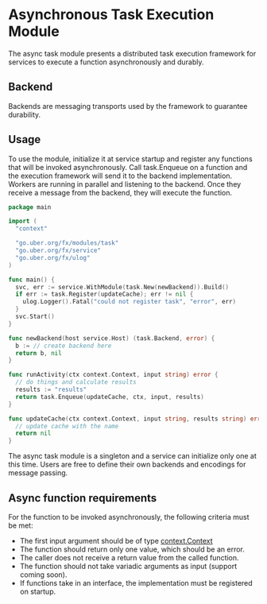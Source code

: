 # Asynchronous Task Execution Module

The async task module presents a distributed task execution framework
for services to execute a function asynchronously and durably.

## Backend

Backends are messaging transports used by the framework to guarantee durability.

## Usage

To use the module, initialize it at service startup and register any functions
that will be invoked asynchronously. Call task.Enqueue on a function and the
execution framework will send it to the backend implementation. Workers are
running in parallel and listening to the backend. Once they receive a message
from the backend, they will execute the function.

```go
package main

import (
  "context"

  "go.uber.org/fx/modules/task"
  "go.uber.org/fx/service"
  "go.uber.org/fx/ulog"
)

func main() {
  svc, err := service.WithModule(task.New(newBackend)).Build()
  if err := task.Register(updateCache); err != nil {
    ulog.Logger().Fatal("could not register task", "error", err)
  }
  svc.Start()
}

func newBackend(host service.Host) (task.Backend, error) {
  b := // create backend here
  return b, nil
}

func runActivity(ctx context.Context, input string) error {
  // do things and calculate results
  results := "results"
  return task.Enqueue(updateCache, ctx, input, results)
}

func updateCache(ctx context.Context, input string, results string) error {
  // update cache with the name
  return nil
}
```

The async task module is a singleton and a service can initialize
only one at this time. Users are free to define their own backends
and encodings for message passing.

## Async function requirements

For the function to be invoked asynchronously, the following criteria must be met:

* The first input argument should be of type [context.Context](https://golang.org/pkg/context/#Context)
* The function should return only one value, which should be an error.
* The caller does not receive a return value from the called function.
* The function should not take variadic arguments as input (support coming soon).
* If functions take in an interface, the implementation must be registered on startup.
